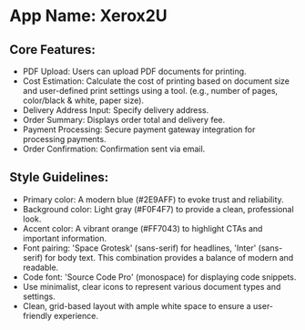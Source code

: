 # **App Name**: Xerox2U

## Core Features:

- PDF Upload: Users can upload PDF documents for printing.
- Cost Estimation: Calculate the cost of printing based on document size and user-defined print settings using a tool. (e.g., number of pages, color/black & white, paper size).
- Delivery Address Input: Specify delivery address.
- Order Summary: Displays order total and delivery fee.
- Payment Processing: Secure payment gateway integration for processing payments.
- Order Confirmation: Confirmation sent via email.

## Style Guidelines:

- Primary color: A modern blue (#2E9AFF) to evoke trust and reliability.
- Background color: Light gray (#F0F4F7) to provide a clean, professional look.
- Accent color: A vibrant orange (#FF7043) to highlight CTAs and important information.
- Font pairing: 'Space Grotesk' (sans-serif) for headlines, 'Inter' (sans-serif) for body text. This combination provides a balance of modern and readable.
- Code font: 'Source Code Pro' (monospace) for displaying code snippets.
- Use minimalist, clear icons to represent various document types and settings.
- Clean, grid-based layout with ample white space to ensure a user-friendly experience.